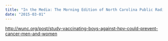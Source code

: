 ```yaml
---
title: "In the Media: The Morning Edition of North Carolina Public Radio WUNC"
date: "2015-03-01"
---
```


http://wunc.org/post/study-vaccinating-boys-against-hpv-could-prevent-cancer-men-and-women
